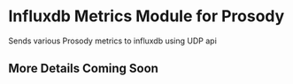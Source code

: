 # Influxdb Metrics Module for Prosody

Sends various Prosody metrics to influxdb using UDP api

## More Details Coming Soon
